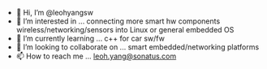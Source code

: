 - 👋 Hi, I’m @leohyangsw
- 👀 I’m interested in ...  connecting more smart hw components wireless/networking/sensors into Linux or general embedded OS
- 🌱 I’m currently learning ...  c++ for car sw/fw
- 💞️ I’m looking to collaborate on ...  smart embedded/networking platforms 
- 📫 How to reach me ... leoh.yang@sonatus.com

<!---
leohyangsw/leohyangsw is a ✨ special ✨ repository because its `README.md` (this file) appears on your GitHub profile.
You can click the Preview link to take a look at your changes.
--->
